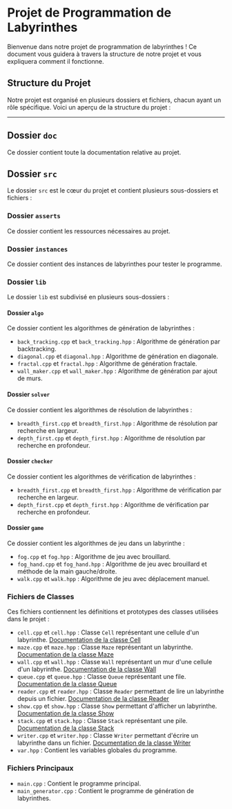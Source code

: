 # Projet de Programmation de Labyrinthes

Bienvenue dans notre projet de programmation de labyrinthes ! Ce document vous guidera à travers la structure de notre projet et vous expliquera comment il fonctionne.

## Structure du Projet

Notre projet est organisé en plusieurs dossiers et fichiers, chacun ayant un rôle spécifique. Voici un aperçu de la structure du projet :

---

## Dossier `doc`
Ce dossier contient toute la documentation relative au projet.

## Dossier `src`
Le dossier `src` est le cœur du projet et contient plusieurs sous-dossiers et fichiers :

### Dossier `asserts`
Ce dossier contient les ressources nécessaires au projet.

### Dossier `instances`
Ce dossier contient des instances de labyrinthes pour tester le programme.

### Dossier `lib`
Le dossier `lib` est subdivisé en plusieurs sous-dossiers :

#### Dossier `algo`
Ce dossier contient les algorithmes de génération de labyrinthes :
- `back_tracking.cpp` et `back_tracking.hpp` : Algorithme de génération par backtracking.
- `diagonal.cpp` et `diagonal.hpp` : Algorithme de génération en diagonale.
- `fractal.cpp` et `fractal.hpp` : Algorithme de génération fractale.
- `wall_maker.cpp` et `wall_maker.hpp` : Algorithme de génération par ajout de murs.

#### Dossier `solver`
Ce dossier contient les algorithmes de résolution de labyrinthes :
- `breadth_first.cpp` et `breadth_first.hpp` : Algorithme de résolution par recherche en largeur.
- `depth_first.cpp` et `depth_first.hpp` : Algorithme de résolution par recherche en profondeur.

#### Dossier `checker`
Ce dossier contient les algorithmes de vérification de labyrinthes :
- `breadth_first.cpp` et `breadth_first.hpp` : Algorithme de vérification par recherche en largeur.
- `depth_first.cpp` et `depth_first.hpp` : Algorithme de vérification par recherche en profondeur.

#### Dossier `game`
Ce dossier contient les algorithmes de jeu dans un labyrinthe :
- `fog.cpp` et `fog.hpp` : Algorithme de jeu avec brouillard.
- `fog_hand.cpp` et `fog_hand.hpp` : Algorithme de jeu avec brouillard et méthode de la main gauche/droite.
- `walk.cpp` et `walk.hpp` : Algorithme de jeu avec déplacement manuel.

### Fichiers de Classes
Ces fichiers contiennent les définitions et prototypes des classes utilisées dans le projet :
- `cell.cpp` et `cell.hpp` : Classe `Cell` représentant une cellule d'un labyrinthe. [Documentation de la classe Cell](doc_classe/doc_classe_cell.md)
- `maze.cpp` et `maze.hpp` : Classe `Maze` représentant un labyrinthe. [Documentation de la classe Maze](doc_classe/doc_classe_maze.md)
- `wall.cpp` et `wall.hpp` : Classe `Wall` représentant un mur d'une cellule d'un labyrinthe. [Documentation de la classe Wall](doc_classe/doc_classe_wall.md)
- `queue.cpp` et `queue.hpp` : Classe `Queue` représentant une file. [Documentation de la classe Queue](doc_classe/doc_classe_queue.md)
- `reader.cpp` et `reader.hpp` : Classe `Reader` permettant de lire un labyrinthe depuis un fichier. [Documentation de la classe Reader](doc_classe/doc_classe_reader.md)
- `show.cpp` et `show.hpp` : Classe `Show` permettant d'afficher un labyrinthe. [Documentation de la classe Show](doc_classe/doc_classe_show.md)
- `stack.cpp` et `stack.hpp` : Classe `Stack` représentant une pile. [Documentation de la classe Stack](doc_classe/doc_classe_stack.md)
- `writer.cpp` et `writer.hpp` : Classe `Writer` permettant d'écrire un labyrinthe dans un fichier. [Documentation de la classe Writer](doc_classe/doc_classe_writer.md)
- `var.hpp` : Contient les variables globales du programme.

### Fichiers Principaux
- `main.cpp` : Contient le programme principal.
- `main_generator.cpp` : Contient le programme de génération de labyrinthes.
